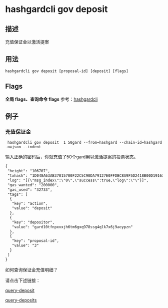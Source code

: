 # hashgardcli gov deposit

## 描述

充值保证金以激活提案

## 用法

```
hashgardcli gov deposit [proposal-id] [deposit] [flags]
```
## Flags

 **全局 flags、查询命令 flags** 参考：[hashgardcli](../README.md)

## 例子

### 充值保证金

```shell
 hashgardcli gov deposit  1 50gard --from=hashgard --chain-id=hashgard -o=json --indent
```

输入正确的密码后，你就充值了50个gard用以激活提案的投票状态。

```txt
{
 "height": "106707",
 "txhash": "1D048A63AB37015700F22C5C90DA79127E0FFDBC8A9F5D2418B00D1916389B74",
 "log": "[{\"msg_index\":\"0\",\"success\":true,\"log\":\"\"}]",
 "gas_wanted": "200000",
 "gas_used": "32733",
 "tags": [
  {
   "key": "action",
   "value": "deposit"
  },
  {
   "key": "depositor",
   "value": "gard10tfnpxvxjh6tm6gxq978ssg4qlk7x6j9aeypzn"
  },
  {
   "key": "proposal-id",
   "value": "3"
  }
 ]
}
```

如何查询保证金充值明细？

请点击下述链接：

[query-deposit](query-deposit.md)

[query-deposits](query-deposits.md)
